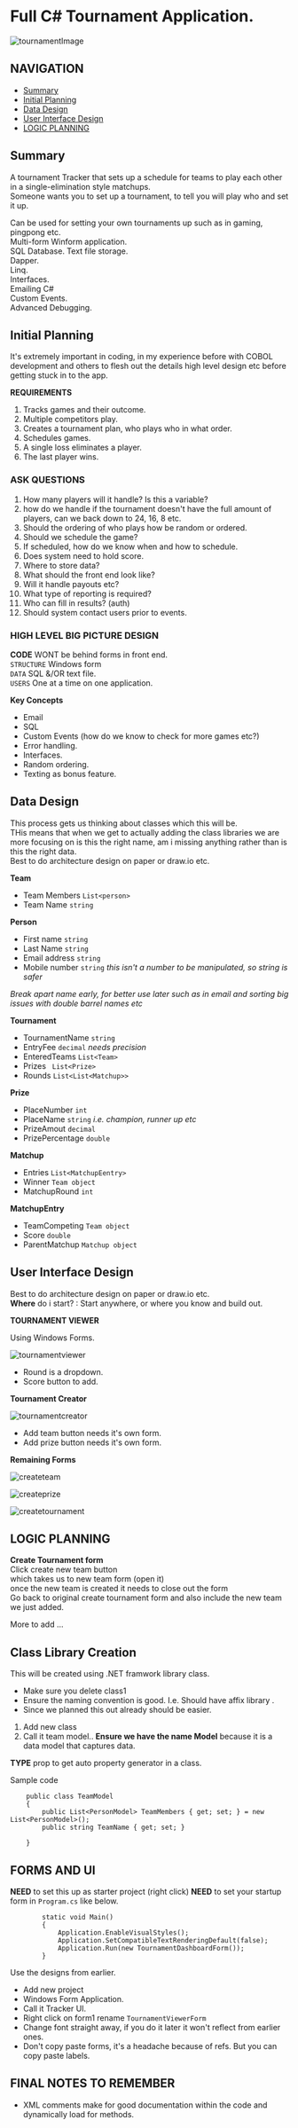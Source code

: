 # Full C# Tournament Application.   
  

![tournamentImage](https://cdn.vox-cdn.com/thumbor/gYycEEBQahKMcA2CeglZbYjtw54=/1400x0/filters:no_upscale()/cdn.vox-cdn.com/uploads/chorus_asset/file/11519241/bracket_board.jpg)  
  
## NAVIGATION 
- [Summary](#Summary)
- [Initial Planning](#Initial-Planning)
- [Data Design](#Data-Design)
- [User Interface Design ](#User-Interface-Design)
- [LOGIC PLANNING](#LOGIC-PLANNING)
    
  

## Summary 
  
A tournament Tracker that sets up a schedule for teams to play each other in a single-elimination style matchups.   
Someone wants you to set up a tournament, to tell you will play who and set it up.  
  
Can be used for setting your own tournaments up such as in gaming, pingpong etc.   
Multi-form Winform application.  
SQL Database. 
Text file storage.  
Dapper.  
Linq.  
Interfaces.   
Emailing C#  
Custom Events.  
Advanced Debugging.  
  
## Initial Planning
  
It's extremely important in coding, in my experience before with COBOL development and others to flesh out the details high level design etc before getting stuck in to the app.   

**REQUIREMENTS** 
  
1. Tracks games and their outcome.  
2. Multiple competitors play.  
3. Creates a tournament plan, who plays who in what order.   
4. Schedules games.  
5. A single loss eliminates a player.  
6. The last player wins.  
  
### ASK QUESTIONS  
  
1. How many players will it handle? Is this a variable?  
2. how do we handle if the tournament doesn't have the full amount of players, can we back down to 24, 16, 8 etc.  
3. Should the ordering of who plays how be random or ordered.  
4. Should we schedule the game?   
5. If scheduled, how do we know when and how to schedule.  
6. Does system need to hold score.  
7. Where to store data?   
8. What should the front end look like?  
9. Will it handle payouts etc? 
10. What type of reporting is required?   
11. Who can fill in results? (auth)
12. Should system contact users prior to events.     

### HIGH LEVEL BIG PICTURE DESIGN  
  
**CODE** WONT be behind forms in front end.  
`STRUCTURE` Windows form   
`DATA` SQL &/OR text file.    
`USERS` One at a time on one application.    

**Key Concepts**   
  
- Email  
- SQL  
- Custom Events (how do we know to check for more games etc?)  
- Error handling.  
- Interfaces.  
- Random ordering.   
- Texting as bonus feature.  
  
## Data Design
  
 This process gets us thinking about classes which this will be.     
 THis means that when we get to actually adding the class libraries we are more focusing on is this the right name, am i missing anything rather than is this the right data.  
 Best to do architecture design on paper or draw.io etc.    
  
**Team**   
  
- Team Members `List<person>`
- Team Name `string`  
  

**Person**  
  
- First name `string`  
- Last Name `string`    
- Email address `string`  
- Mobile number  `string`  *this isn't a number to be manipulated, so string is safer*   
   
*Break apart name early, for better use later such as in email and sorting big issues with double barrel names etc*  
   
   
**Tournament**   
  
- TournamentName `string`  
- EntryFee `decimal` *needs precision*  
- EnteredTeams `List<Team>`    
- Prizes  ` List<Prize>`   
- Rounds `List<List<Matchup>>`  
  
**Prize**  
  
- PlaceNumber `int`  
- PlaceName  `string`  *i.e. champion, runner up etc*  
- PrizeAmout `decimal`  
- PrizePercentage  `double`   
  
**Matchup**  
  
- Entries `List<MatchupEentry>`  
- Winner `Team object`  
- MatchupRound `int`  
  
**MatchupEntry**  
  
- TeamCompeting  `Team object`  
- Score `double`  
- ParentMatchup `Matchup object`    
  
## User Interface Design
    
 Best to do architecture design on paper or draw.io etc.    
 **Where** do i start? : Start anywhere, or where you know and build out.    

**TOURNAMENT VIEWER**  
    
Using Windows Forms.   

![tournamentviewer](image/tournamentviewer.png)  
  
 - Round is a dropdown.  
 - Score button to add. 
   

**Tournament Creator** 
  
![tournamentcreator](image/tournamentcreator.png)   
  
- Add team button needs it's own form.  
- Add prize button needs it's own form.  
  
**Remaining Forms**    

![createteam](image/createteam.png) 
  
![createprize](image/prize.png)
  
![createtournament](image/createtournament.png)


## LOGIC PLANNING
  
**Create Tournament form**  
Click create new team button  
which takes us to new team form (open it)  
once the new team is created it needs to close out the form  
Go back to original create tournament form and also include the new team we just added.  
  
More to add ... 


## Class Library Creation  
  
This will be created using .NET framwork library class.   
- Make sure you delete class1 
- Ensure the naming convention is good. I.e. Should have affix library .  
- Since we planned this out already should be easier.  
  
1. Add new class 
2. Call it team model.. **Ensure we have the name Model**  because it is a data model that captures data.  
  
    

**TYPE** prop to get auto property generator in a class.   
   
Sample code  

```
    public class TeamModel
    {
        public List<PersonModel> TeamMembers { get; set; } = new List<PersonModel>();
        public string TeamName { get; set; }

    }
```
  

## FORMS AND UI  

**NEED** to set this up as starter project (right click)
**NEED** to set your startup form in `Program.cs` like below.  
  
```
        static void Main()
        {
            Application.EnableVisualStyles();
            Application.SetCompatibleTextRenderingDefault(false);
            Application.Run(new TournamentDashboardForm());
        }
```

Use the designs from earlier.     
- Add new project 
- Windows Form Application.  
- Call it Tracker UI.  
- Right click on form1 rename `TournamentViewerForm`
- Change font straight away, if you do it later it won't reflect from earlier ones.  
- Don't copy paste forms, it's a headache because of refs.  But you can copy paste labels.  



## FINAL NOTES TO REMEMBER   

- XML comments make for good documentation within the code and dynamically load for methods.  